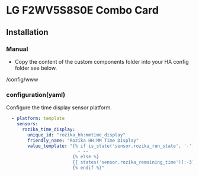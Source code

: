 # LG F2WV5S8S0E Combo Card

## Installation

### Manual
- Copy the content of the custom components folder into your HA config folder see below.<br>
<config directory>
  /config/www

### configuration(yaml)
Configure the time display sensor platform.<br>
```yaml
  - platform: template
    sensors:
      rozika_time_display:
        unique_id: "rozika_hh:mmtime_display"
        friendly_name: "Rozika HH:MM Time Display"
        value_template: "{% if is_state('sensor.rozika_run_state', '-') %}
                           - --
                         {% else %}
                         {{ states('sensor.rozika_remaining_time')[:-3]}}
                         {% endif %}"
  ```
